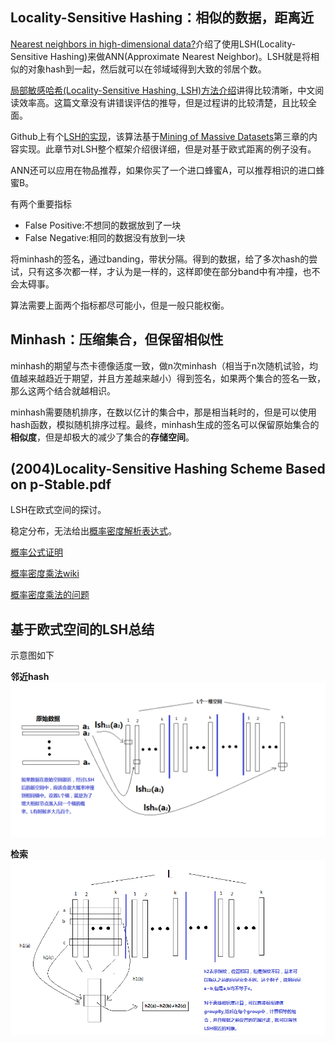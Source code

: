  <!--MathJax数学公式-->
<script type="text/x-mathjax-config">
MathJax.Hub.Config({tex2jax: {inlineMath: [['$','$'], ['\\(','\\)']]}});
</script>
<script type="text/javascript" async src="https://cdn.mathjax.org/mathjax/latest/MathJax.js?config=TeX-AMS_CHTML"></script>


## Locality-Sensitive Hashing：相似的数据，距离近

[Nearest neighbors in high-dimensional data?](http://stackoverflow.com/a/5773066/1114397)介绍了使用LSH(Locality-Sensitive Hashing)来做ANN(Approximate Nearest Neighbor)。LSH就是将相似的对象hash到一起，然后就可以在邻域域得到大致的邻居个数。

[局部敏感哈希(Locality-Sensitive Hashing, LSH)方法介绍](http://blog.csdn.net/icvpr/article/details/12342159)讲得比较清晰，中文阅读效率高。这篇文章没有讲错误评估的推导，但是过程讲的比较清楚，且比较全面。


Github上有个[LSH的实现](https://github.com/mrsqueeze/spark-hash)，该算法基于[Mining of Massive Datasets](http://mmds.org/)第三章的内容实现。此章节对LSH整个框架介绍很详细，但是对基于欧式距离的例子没有。

ANN还可以应用在物品推荐，如果你买了一个进口蜂蜜A，可以推荐相识的进口蜂蜜B。

有两个重要指标

* False Positive:不想同的数据放到了一块
* False Negative:相同的数据没有放到一块

将minhash的签名，通过banding，带状分隔。得到的数据，给了多次hash的尝试，只有这多次都一样，才认为是一样的，这样即使在部分band中有冲撞，也不会太碍事。


算法需要上面两个指标都尽可能小，但是一般只能权衡。

## Minhash：压缩集合，但保留相似性


minhash的期望与杰卡德像适度一致，做n次minhash（相当于n次随机试验，均值越来越趋近于期望，并且方差越来越小）得到签名，如果两个集合的签名一致，那么这两个结合就越相识。

minhash需要随机排序，在数以亿计的集合中，那是相当耗时的，但是可以使用hash函数，模拟随机排序过程。最终，minhash生成的签名可以保留原始集合的**相似度**，但是却极大的减少了集合的**存储空间**。

## (2004)Locality-Sensitive Hashing Scheme Based on p-Stable.pdf

LSH在欧式空间的探讨。

稳定分布，无法给出[概率密度解析表达式](http://www.swarmagents.cn/bs/files/jake2011616211724.pdf)。

[概率公式证明](http://blog.sina.com.cn/s/blog_67914f2901019p3v.html)

[概率密度乘法wiki](https://en.wikipedia.org/wiki/Probability_density_function)

[概率密度乘法的问题](http://math.stackexchange.com/a/275668/261790)


## 基于欧式空间的LSH总结
示意图如下

**邻近hash**
<img src='LSH_create_table.bmp'/>


**检索**
<img src='LSH_query.bmp'/>
